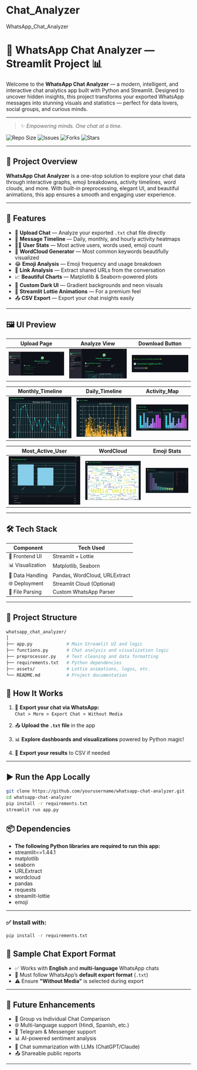 # Chat_Analyzer
WhatsApp_Chat_Analyzer
# 💬 WhatsApp Chat Analyzer — Streamlit Project 📊

Welcome to the **WhatsApp Chat Analyzer** — a modern, intelligent, and interactive chat analytics app built with Python and Streamlit. Designed to uncover hidden insights, this project transforms your exported WhatsApp messages into stunning visuals and statistics — perfect for data lovers, social groups, and curious minds.

---
> ✨ *Empowering minds. One chat at a time.*

![Repo Size](https://img.shields.io/github/repo-size/DheerajMahapatra/Chat_Analyzer)
![Issues](https://img.shields.io/github/issues/DheerajMahapatra/Chat_Analyzer)
![Forks](https://img.shields.io/github/forks/DheerajMahapatra/Chat_Analyzer?style=social)
![Stars](https://img.shields.io/github/stars/DheerajMahapatra/Chat_Analyzer?style=social)

---

## 📌 Project Overview

**WhatsApp Chat Analyzer** is a one-stop solution to explore your chat data through interactive graphs, emoji breakdowns, activity timelines, word clouds, and more. With built-in preprocessing, elegant UI, and beautiful animations, this app ensures a smooth and engaging user experience.

---

## 🚀 Features

- 📁 **Upload Chat** — Analyze your exported `.txt` chat file directly
- 📅 **Message Timeline** — Daily, monthly, and hourly activity heatmaps
- 🙋‍♂️ **User Stats** — Most active users, words used, emoji count
- 🧠 **WordCloud Generator** — Most common keywords beautifully visualized
- 😂 **Emoji Analysis** — Emoji frequency and usage breakdown
- 🔗 **Link Analysis** — Extract shared URLs from the conversation
- 📈 **Beautiful Charts** — Matplotlib & Seaborn-powered plots
- 🌙 **Custom Dark UI** — Gradient backgrounds and neon visuals
- 🔄 **Streamlit Lottie Animations** — For a premium feel
- 📤 **CSV Export** — Export your chat insights easily

---

## 🖼️ UI Preview

| Upload Page | Analyze View | Download Button | 
|-------------|--------------|-----------------|
| ![](https://raw.githubusercontent.com/DheerajMahapatra/Chat_Analyzer/main/UI/Index.jpg) | ![](https://raw.githubusercontent.com/DheerajMahapatra/Chat_Analyzer/main/UI/Analyze.jpg) |  ![](https://raw.githubusercontent.com/DheerajMahapatra/Chat_Analyzer/main/UI/Download_Button.jpg) |

| Monthly_Timeline | Daily_Timeline | Activity_Map |
|------------------|----------------|--------------|
| ![](https://raw.githubusercontent.com/DheerajMahapatra/Chat_Analyzer/main/UI/Monthly_Timeline.jpg) | ![](https://raw.githubusercontent.com/DheerajMahapatra/Chat_Analyzer/main/UI/Daily_Timeline.jpg) |  ![](https://raw.githubusercontent.com/DheerajMahapatra/Chat_Analyzer/main/UI/Activity_Map.jpg) |

| Most_Active_User | WordCloud | Emoji Stats |
|------------------|-----------|-------------|
| ![](https://raw.githubusercontent.com/DheerajMahapatra/Chat_Analyzer/main/UI/Most_Active_User.jpg) | ![](https://raw.githubusercontent.com/DheerajMahapatra/Chat_Analyzer/main/UI/Most_Common_Words.jpg) |  ![](https://raw.githubusercontent.com/DheerajMahapatra/Chat_Analyzer/main/UI/Emoji_Analyzer.jpg) |

---

## 🛠️ Tech Stack

| Component        | Tech Used              |
|------------------|------------------------|
| 🎨 Frontend UI   | Streamlit + Lottie     |
| 📊 Visualization | Matplotlib, Seaborn    |
| 🧠 Data Handling | Pandas, WordCloud, URLExtract |
| 🌐 Deployment    | Streamlit Cloud (Optional) |
| 💾 File Parsing  | Custom WhatsApp Parser |

---

## 📂 Project Structure

```bash
whatsapp_chat_analyzer/
│
├── app.py             # Main Streamlit UI and logic
├── functions.py       # Chat analysis and visualization logic
├── preprocessor.py    # Text cleaning and data formatting
├── requirements.txt   # Python dependencies
├── assets/            # Lottie animations, logos, etc.
└── README.md          # Project documentation
```

## 🧠 How It Works

1. 📲 **Export your chat via WhatsApp:**  
   `Chat > More > Export Chat > Without Media`

2. 📤 **Upload the `.txt` file** in the app

3. 📊 **Explore dashboards and visualizations** powered by Python magic!

4. 📁 **Export your results** to CSV if needed

---

## ▶️ Run the App Locally

```bash
git clone https://github.com/yourusername/whatsapp-chat-analyzer.git
cd whatsapp-chat-analyzer
pip install -r requirements.txt
streamlit run app.py
```
## 📦 Dependencies

- **The following Python libraries are required to run this app:**
- streamlit==1.44.1
- matplotlib
- seaborn
- URLExtract
- wordcloud
- pandas
- requests
- streamlit-lottie
- emoji
---

### ✅ Install with:

```bash
pip install -r requirements.txt
```

## 💬 Sample Chat Export Format

- ✅ Works with **English** and **multi-language** WhatsApp chats  
- 📄 Must follow WhatsApp’s **default export format** (`.txt`)  
- ⚠️ Ensure **"Without Media"** is selected during export  

---

## 📅 Future Enhancements

- 📌 Group vs Individual Chat Comparison  
- 🌐 Multi-language support (Hindi, Spanish, etc.)  
- 📲 Telegram & Messenger support  
- 📊 AI-powered sentiment analysis  
- 📝 Chat summarization with LLMs (ChatGPT/Claude)  
- 📤 Shareable public reports  

---

